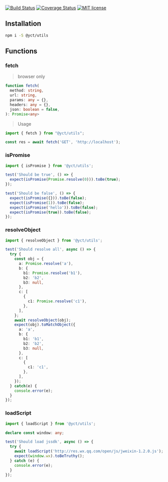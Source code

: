 [![Build Status](https://travis-ci.org/yc-typescript/utils.svg?branch=master)](https://travis-ci.org/yc-typescript/utils.svg?branch=master)
[![Coverage Status](https://coveralls.io/repos/github/yc-typescript/utils/badge.svg?branch=master)](https://coveralls.io/github/yc-typescript/utils?branch=master)
[![MIT license](http://img.shields.io/badge/license-MIT-brightgreen.svg)](http://opensource.org/licenses/MIT)


## Installation

```bash
npm i -S @yct/utils
```

## Functions

### fetch
> browser only
```ts
function fetch(
  method: string,
  url: string,
  params: any = {},
  headers: any = {},
  json: boolean = false,
): Promise<any>
```
> Usage
```ts
import { fetch } from "@yct/utils";

const res = await fetch('GET', 'http://localhost');
```

### isPromise
```ts
import { isPromise } from '@yct/utils';

test('Should be true', () => {
  expect(isPromise(Promise.resolve(0))).toBe(true);
});

test('Should be false', () => {
  expect(isPromise({})).toBe(false);
  expect(isPromise(1)).toBe(false);
  expect(isPromise('hello')).toBe(false);
  expect(isPromise(true)).toBe(false);
});
```
### resolveObject
```ts
import { resolveObject } from '@yct/utils';

test('Should resolve all', async () => {
  try {
    const obj = {
      a: Promise.resolve('a'),
      b: {
        b1: Promise.resolve('b1'),
        b2: 'b2',
        b3: null,
      },
      c: [
        {
          c1: Promise.resolve('c1'),
        },
      ],
    };
    await resolveObject(obj);
    expect(obj).toMatchObject({
      a: 'a',
      b: {
        b1: 'b1',
        b2: 'b2',
        b3: null,
      },
      c: [
        {
          c1: 'c1',
        },
      ],
    });
  } catch(e) {
    console.error(e);
  }
});
```

### loadScript
```ts
import { loadScript } from '@yct/utils';

declare const window: any;

test('Should load jssdk', async () => {
  try {
    await loadScript('http://res.wx.qq.com/open/js/jweixin-1.2.0.js');
    expect(window.wx).toBeTruthy();
  } catch (e) {
    console.error(e);
  }
});
```
